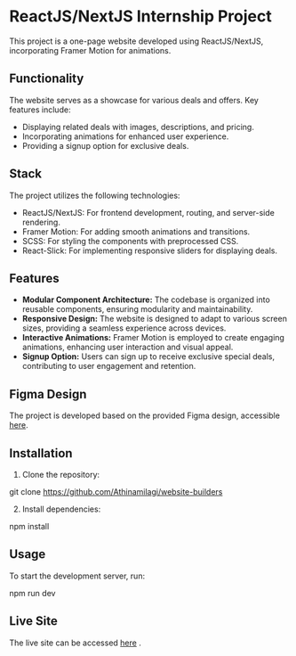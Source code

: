 # ReactJS/NextJS Internship Project

This project is a one-page website developed using ReactJS/NextJS, incorporating Framer Motion for animations.

## Functionality

The website serves as a showcase for various deals and offers. Key features include:

- Displaying related deals with images, descriptions, and pricing.
- Incorporating animations for enhanced user experience.
- Providing a signup option for exclusive deals.

## Stack

The project utilizes the following technologies:

- ReactJS/NextJS: For frontend development, routing, and server-side rendering.
- Framer Motion: For adding smooth animations and transitions.
- SCSS: For styling the components with preprocessed CSS.
- React-Slick: For implementing responsive sliders for displaying deals.

## Features

- **Modular Component Architecture:** The codebase is organized into reusable components, ensuring modularity and maintainability.
- **Responsive Design:** The website is designed to adapt to various screen sizes, providing a seamless experience across devices.
- **Interactive Animations:** Framer Motion is employed to create engaging animations, enhancing user interaction and visual appeal.
- **Signup Option:** Users can sign up to receive exclusive special deals, contributing to user engagement and retention.

## Figma Design

The project is developed based on the provided Figma design, accessible [here](http://tinyurl.com/figma-is).

## Installation

1. Clone the repository:

git clone https://github.com/Athinamilagi/website-builders


2. Install dependencies:

npm install


## Usage

To start the development server, run:

npm run dev

## Live Site

The live site can be accessed [here](https://website-builders-3kodzvela-athinamilagis-projects.vercel.app/) .

